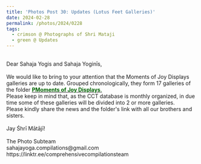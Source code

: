 ```yaml
---
title: 'Photos Post 30: Updates (Lotus Feet Galleries)'
date: 2024-02-28
permalink: /photos/2024/0228
tags:
  - crimson @ Photographs of Shri Mataji
  - green @ Updates
---
```


<p>
<br>
Dear Sahaja Yogis and Sahaja Yoginīs,<br>
<br>
We would like to bring to your attention that the Moments of Joy Displays galleries are up to date. Grouped chronologically, they form 17 galleries of the folder
<a href="https://eternalmoments.smugmug.com/Moments-of-Joy-Displays"> <font color="DarkGreen"><b>PMoments of Joy Displays</b>.</font></a><br>
Please keep in mind that, as the CCT database is monthly organized, in due time some of these galleries will be divided into 2 or more galleries.<br>
Please kindly share the news and the folder's link with all our brothers and sisters.<br>
<br>
Jay Śhrī Mātājī!<br>
<br>
The Photo Subteam<br>
sahajayoga.compilations@gmail.com<br>
https://linktr.ee/comprehensivecompilationsteam<br>
</p>